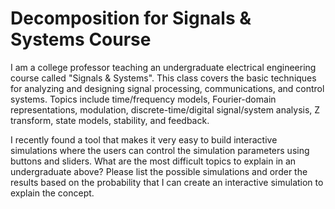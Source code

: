 # Decomposition for Signals & Systems Course

I am a college professor teaching an undergraduate electrical engineering course called "Signals & Systems".
This class covers the basic techniques for analyzing and designing signal processing, communications, and control systems. Topics include time/frequency models, Fourier-domain representations, modulation, discrete-time/digital signal/system analysis, Z transform, state models, stability, and feedback. 

I recently found a tool that makes it very easy
to build interactive simulations where the users
can control the simulation parameters using buttons
and sliders.  What are the most difficult topics
to explain in an undergraduate above?
Please list the possible simulations and order the results based on the probability that I can create an interactive simulation to explain the concept.


